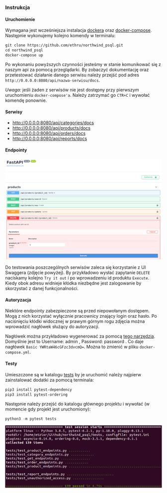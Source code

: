 
### Instrukcja

#### Uruchomienie

Wymagana jest wcześniejsza instalacja [dockera](https://www.docker.com/get-started) oraz 
[docker-compose](https://docs.docker.com/compose/install/). Następnie wykonujemy kolejno komendy w terminalu:

```
git clone https://github.com/ethru/northwind_psql.git
cd northwind_psql
docker-compose up
```

Po wykonaniu powyższych czynności jesteśmy w stanie komunikować się z naszym api za pomocą przeglądarki. By zobaczyć 
dokumentację oraz przetestować działanie danego serwisu należy przejść pod adres 
`http://0.0.0.0:8080/api/nazwa-serwisu/docs`.

*Uwaga:* jeśli żaden z serwisów nie jest dostępny przy pierwszym uruchomieniu `docker-compose'a`. Należy zatrzymać go 
`CTR+C` i wywołać komendę ponownie.

#### Serwisy

- http://0.0.0.0:8080/api/categories/docs
- http://0.0.0.0:8080/api/products/docs
- http://0.0.0.0:8080/api/orders/docs
- http://0.0.0.0:8080/api/reports/docs

#### Endpointy

![products](img/products.png)

Do testowania poszczególnych serwisów zaleca się korzystanie z UI Swaggera (zdjęcie powyżej). By przykładowo wysłać 
zapytanie `DELETE` naciskamy kolejno `Try it out` i po wprowadzeniu id produktu `Execute`. Kiedy obok adresu widnieje 
kłódka niezbędne jest zalogowanie by skorzystać z danej funkcjonalności.

#### Autoryzacja

Niektóre endpointy zabezpieczone są przed niepowołanym dostępem. Mogą z nich korzystać wyłącznie pracownicy znający 
login oraz hasło. Po naciśnięciu kłódki widocznej w prawym górnym rogu zdjęcia można wprowadzić nagłówek służący do 
autoryzacji.

Nagłówek można przykładowo wygenerować za pomocą 
[tego narzędzia](https://www.blitter.se/utils/basic-authentication-header-generator/). Domyślnie jest to Username: admin
, Password: password . Co daje nagłówek `Basic YWRtaW46cGFzc3dvcmQ=`. Można to zmienić w pliku `docker-compose.yml`.

#### Testy

Umieszczone są w katalogu [tests](https://github.com/ethru/northwind_psql/tree/master/tests) by je uruchomić należy 
najpierw zainstalować dodatki za pomocą terminala:

```shell
pip3 install pytest-dependency
pip3 install pytest-ordering
```

Następnie należy przejść do katalogu głównego projektu i wywołać (w momencie gdy projekt jest uruchomiony):

```python
python3 -m pytest tests
```

![tests](img/tests.png)
